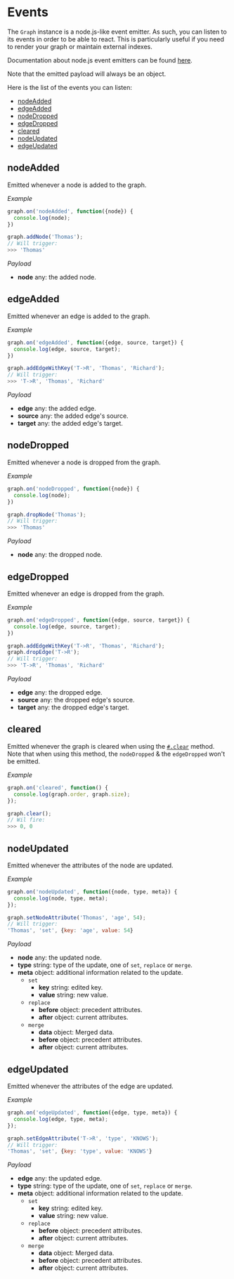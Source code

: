 # Events

The `Graph` instance is a node.js-like event emitter. As such, you can listen to its events in order to be able to react. This is particularly useful if you need to render your graph or maintain external indexes.

Documentation about node.js event emitters can be found [here](https://nodejs.org/api/events.html).

Note that the emitted payload will always be an object.

Here is the list of the events you can listen:

* [nodeAdded](#nodeadded)
* [edgeAdded](#edgeadded)
* [nodeDropped](#nodedropped)
* [edgeDropped](#edgedropped)
* [cleared](#cleared)
* [nodeUpdated](#nodeupdated)
* [edgeUpdated](#edgeupdated)

## nodeAdded

Emitted whenever a node is added to the graph.

*Example*

```js
graph.on('nodeAdded', function({node}) {
  console.log(node);
})

graph.addNode('Thomas');
// Will trigger:
>>> 'Thomas'
```

*Payload*

* **node** <span class="code">any</span>: the added node.

## edgeAdded

Emitted whenever an edge is added to the graph.

*Example*

```js
graph.on('edgeAdded', function({edge, source, target}) {
  console.log(edge, source, target);
})

graph.addEdgeWithKey('T->R', 'Thomas', 'Richard');
// Will trigger:
>>> 'T->R', 'Thomas', 'Richard'
```

*Payload*

* **edge** <span class="code">any</span>: the added edge.
* **source** <span class="code">any</span>: the added edge's source.
* **target** <span class="code">any</span>: the added edge's target.

## nodeDropped

Emitted whenever a node is dropped from the graph.

*Example*

```js
graph.on('nodeDropped', function({node}) {
  console.log(node);
})

graph.dropNode('Thomas');
// Will trigger:
>>> 'Thomas'
```

*Payload*

* **node** <span class="code">any</span>: the dropped node.

## edgeDropped

Emitted whenever an edge is dropped from the graph.

*Example*

```js
graph.on('edgeDropped', function({edge, source, target}) {
  console.log(edge, source, target);
})

graph.addEdgeWithKey('T->R', 'Thomas', 'Richard');
graph.dropEdge('T->R');
// Will trigger:
>>> 'T->R', 'Thomas', 'Richard'
```

*Payload*

* **edge** <span class="code">any</span>: the dropped edge.
* **source** <span class="code">any</span>: the dropped edge's source.
* **target** <span class="code">any</span>: the dropped edge's target.

## cleared

Emitted whenever the graph is cleared when using the [`#.clear`](mutations.md#clear) method. Note that when using this method, the `nodeDropped` & the `edgeDropped` won't be emitted.

*Example*

```js
graph.on('cleared', function() {
  console.log(graph.order, graph.size);
});

graph.clear();
// Wil fire:
>>> 0, 0
```

## nodeUpdated

Emitted whenever the attributes of the node are updated.

*Example*

```js
graph.on('nodeUpdated', function({node, type, meta}) {
  console.log(node, type, meta);
});

graph.setNodeAttribute('Thomas', 'age', 54);
// Will trigger:
'Thomas', 'set', {key: 'age', value: 54}
```

*Payload*

* **node** <span class="code">any</span>: the updated node.
* **type** <span class="code">string</span>: type of the update, one of `set`, `replace` or `merge`.
* **meta** <span class="code">object</span>: additional information related to the update.
  * `set`
    * **key** <span class="code">string</span>: edited key.
    * **value** <span class="code">string</span>: new value.
  * `replace`
    * **before** <span class="code">object</span>: precedent attributes.
    * **after** <span class="code">object</span>: current attributes.
  * `merge`
    * **data** <span class="code">object</span>: Merged data.
    * **before** <span class="code">object</span>: precedent attributes.
    * **after** <span class="code">object</span>: current attributes.

## edgeUpdated

Emitted whenever the attributes of the edge are updated.

*Example*

```js
graph.on('edgeUpdated', function({edge, type, meta}) {
  console.log(edge, type, meta);
});

graph.setEdgeAttribute('T->R', 'type', 'KNOWS');
// Will trigger:
'Thomas', 'set', {key: 'type', value: 'KNOWS'}
```

*Payload*

* **edge** <span class="code">any</span>: the updated edge.
* **type** <span class="code">string</span>: type of the update, one of `set`, `replace` or `merge`.
* **meta** <span class="code">object</span>: additional information related to the update.
  * `set`
    * **key** <span class="code">string</span>: edited key.
    * **value** <span class="code">string</span>: new value.
  * `replace`
    * **before** <span class="code">object</span>: precedent attributes.
    * **after** <span class="code">object</span>: current attributes.
  * `merge`
    * **data** <span class="code">object</span>: Merged data.
    * **before** <span class="code">object</span>: precedent attributes.
    * **after** <span class="code">object</span>: current attributes.
